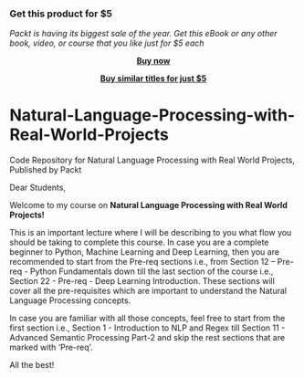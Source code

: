 
### Get this product for $5

<i>Packt is having its biggest sale of the year. Get this eBook or any other book, video, or course that you like just for $5 each</i>


<b><p align='center'>[Buy now](https://packt.link/9781838980481)</p></b>


<b><p align='center'>[Buy similar titles for just $5](https://subscription.packtpub.com/search)</p></b>


# Natural-Language-Processing-with-Real-World-Projects
Code Repository for Natural Language Processing with Real World Projects, Published by Packt

Dear Students,

Welcome to my course on **Natural Language Processing with Real World Projects!**

This is an important lecture where I will be describing to you what flow you should be taking to complete this course.
In case you are a complete beginner to Python, Machine Learning and Deep Learning, then you are recommended to start from the Pre-req sections i.e., from Section 12 – Pre-req - Python Fundamentals down till the last section of the course i.e., Section 22 - Pre-req - Deep Learning Introduction. These sections will cover all the pre-requisites which are important to understand the Natural Language Processing concepts.

In case you are familiar with all those concepts, feel free to start from the first section i.e., Section 1 - Introduction to NLP and Regex till Section 11 - Advanced Semantic Processing Part-2 and skip the rest sections that are marked with ‘Pre-req’.

All the best! 
